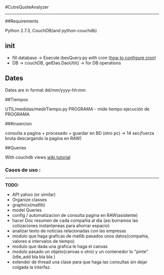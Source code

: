 #CutreQuoteAnalyzer

---

##Requirements

Python 2.7.3, CouchDB(and python-couchdb)


## init

* fill database -> Execute ibexQuery.py with cron
([how to configure cron](http://www.codigonomada.com/como-anadir-tareas-programadas-con-cron-linux/))
* DB -> couchDB, getDao.DaoUtil() -> for DB operations


## Dates

Dates are in format dd/mm/yyyy-hh:mm


##Tiempos

UTIL/medidas/medirTiempo.py PROGRAMA - mide tiempo ejecución de PROGRAMA

###insercion

consulta a pagina + procesado + guardar en BD (otro pc) -> 14 sec(fuerza bruta descargando la pagina en RAW)


##Queries

With couchdb views
[wiki](http://wiki.apache.org/couchdb/Introduction_to_CouchDB_views),[tutorial](http://guide.couchdb.org/draft/views.html)

### Casos de uso :


---

**TODO:**

* API yahoo (or similar)
* Organize classes
* graphics(matlib)
* model Queries
* config / automatizacion de consulta pagina en RAW(asistente)
* hacer Doc resumen de cada compañia al dia (asi borramos las cotizaciones instantaneas para ahorrar espacio)
* analizar texto de noticias relacionadas con las empresas
* modulo que haga graficas de matlib pasados unos datos(compañia, valores e intervalos de tiempo)
* modulo que dada una grafica le haga el canvas 
* modulo pasado un objeto(canvas o otro) y un contenedor lo "pinte"(idle_add bla bla bla )
* extender de thread una clase para que haga las consultas sin dejar colgada la interfaz.
